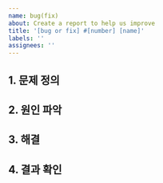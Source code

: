 ```yaml
---
name: bug(fix)
about: Create a report to help us improve
title: '[bug or fix] #[number] [name]'
labels: ''
assignees: ''
---
```


## 1. 문제 정의

## 2. 원인 파악

## 3. 해결

## 4. 결과 확인
